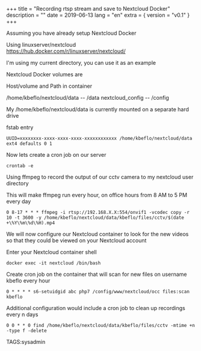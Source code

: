 +++
title = "Recording rtsp stream and save to Nextcloud Docker"
description = ""
date = 2019-06-13
lang = "en"
extra = { version = "v0.1" }
+++

Assuming you have already setup Nextcloud Docker

Using linuxserver/nextcloud https://hub.docker.com/r/linuxserver/nextcloud/

I'm using my current directory, you can use it as an example

Nextcloud Docker volumes are

Host/volume and Path in container

/home/kbeflo/nextcloud/data -- /data
nextcloud_config -- /config

My /home/kbeflo/nextcloud/data is currently mounted on a separate hard drive

fstab entry

    UUID=xxxxxxxx-xxxx-xxxx-xxxx-xxxxxxxxxxxx /home/kbeflo/nextcloud/data ext4 defaults 0 1

Now lets create a cron job on our server

    crontab -e

Using ffmpeg to record the output of our cctv camera to my nextcloud user directory

This will make ffmpeg run every hour, on office hours from 8 AM to 5 PM every day

    0 8-17 * * * ffmpeg -i rtsp://192.168.X.X:554/onvif1 -vcodec copy -r 10 -t 3600 -y /home/kbeflo/nextcloud/data/kbeflo/files/cctv/$(date +\%Y\%m\%d\%H).mp4

We will now configure our Nextcloud container to look for the new videos so that they could be viewed on your Nextcloud account

Enter your Nextcloud container shell

    docker exec -it nextcloud /bin/bash

Create cron job on the container that will scan for new files on username kbeflo every hour

    0 * * * * s6-setuidgid abc php7 /config/www/nextcloud/occ files:scan kbeflo

Additional configuration would include a cron job to clean up recordings every n days

    0 0 * * 0 find /home/kbeflo/nextcloud/data/kbeflo/files/cctv -mtime +n -type f -delete

TAGS:sysadmin
